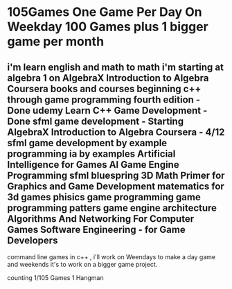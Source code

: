 # 105Games One Game Per Day On Weekday 100 Games plus 1 bigger game per month
i'm learn english and math to
math i'm starting at algebra 1 on AlgebraX Introduction to Algebra Coursera
books and courses
beginning c++ through game programming fourth edition     - Done
udemy Learn C++ Game Development                          - Done
sfml game development                                     - Starting  
AlgebraX Introduction to Algebra Coursera                 - 4/12
sfml game development by example
programming ia by examples
Artificial Intelligence for Games
AI Game Engine Programming
sfml bluespring
3D Math Primer for Graphics and Game Development
matematics for 3d games
phisics game programming
game programming patters
game engine architecture
Algorithms And Networking For Computer Games
Software Engineering - for Game Developers
-------------------------------------------------------------------------------------------------------------------------
command line games in  c++   , i'll work on Weendays to make a day game  and weekends it's to work on a bigger game project.

counting 1/105 Games
1 Hangman

